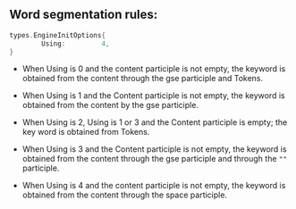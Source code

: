 ## Word segmentation rules:

```Go
types.EngineInitOptions{
		Using:         4,
}
```
- When Using is 0 and the content participle is not empty, the keyword is obtained from the content through the gse participle and Tokens.

- When Using is 1 and the Content participle is not empty, the keyword is obtained from the content by the gse participle.

- When Using is 2, Using is 1 or 3 and the Content participle is empty; the key word is obtained from Tokens.

- When Using is 3 and the Content participle is not empty, the keyword is obtained from the content through the gse participle and through the `""` participle.

- When Using is 4 and the content participle is not empty, the keyword is obtained from the content through the space participle.